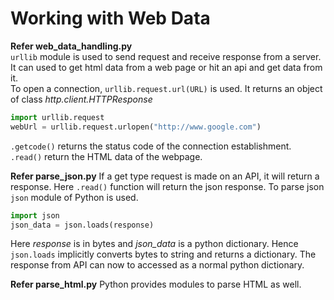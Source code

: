 # Working with Web Data
**Refer web_data_handling.py**  
```urllib``` module is used to send request and receive response from a server. It can used to get html data
from a web page or hit an api and get data from it.  
To open a connection, ```urllib.request.url(URL)``` is used. It returns an object
 of class *http.client.HTTPResponse*
```python
import urllib.request
webUrl = urllib.request.urlopen("http://www.google.com")
```

```.getcode()``` returns the status code of the connection establishment.  
```.read()``` return the HTML data of the webpage.  

**Refer parse_json.py**
If a get type request is made on an API, it will return a response. Here ```.read()``` function will
return the json response. To parse json ```json``` module of Python is used.
```python
import json
json_data = json.loads(response)
```
Here *response* is in bytes and *json_data* is a python dictionary. Hence ```json.loads```
implicitly converts bytes to string and returns a dictionary. The response from API
can now to accessed as a normal python dictionary.

**Refer parse_html.py**
Python provides modules to parse HTML as well. 
